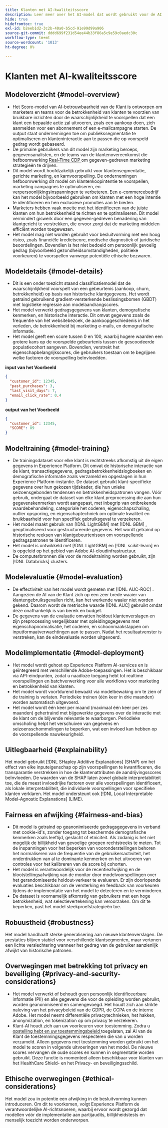```yaml
---
title: Klanten met AI-kwaliteitsscore
description: Leer meer over het AI-model dat wordt gebruikt voor de AI van de Klant.
hide: true
hidefromtoc: true
exl-id: b2eeb1d2-3c2b-40a0-b5cd-91e99d99a906
source-git-commit: dddd699f231d54ee44b33f86a5c9e59c0aedc30c
workflow-type: tm+mt
source-wordcount: '1013'
ht-degree: 0%

---
```


# Klanten met AI-kwaliteitsscore

## Modeloverzicht {#model-overview}

* Het Score-model van AI-betrouwbaarheid van de Klant is ontworpen om marketers en teams voor de betrokkenheid van klanten te voorzien van bruikbare inzichten door de waarschijnlijkheid te voorspellen dat een klant een bepaalde actie zal uitvoeren, zoals een aankoop doen, zich aanmelden voor een abonnement of een e-mailcampagne starten. De output staat ondernemingen toe om publiekssegmentatie te optimaliseren en klanteninteractie aan te passen die op voorspeld gedrag wordt gebaseerd.
* De primaire gebruikers van dit model zijn marketing beroeps, gegevensanalisten, en de teams van de klantenovereenkomst die hefboomwerking [ Real-Time CDP ](../../../rtcdp/home.md) om gegeven-gedreven marketing strategieën te drijven.
* Dit model wordt hoofdzakelijk gebruikt voor klantensegmentatie, gerichte marketing, en karnvoorspelling. De ondernemingen hefboomwerking dit model om klantenkoopintentie te voorspellen, marketing campagnes te optimaliseren, en verpersoonlijkingsinspanningen te verbeteren. Een e-commercebedrijf kan het model bijvoorbeeld gebruiken om klanten met een hoge intentie te identificeren en hen exclusieve promoties aan te bieden.
* Marketers hebben vaak moeite met het identificeren van de juiste klanten om hun betrokkenheid te richten en te optimaliseren. Dit model vermindert giswerk door een gegeven-gedreven benadering van klantgericht te verstrekken, die ervoor zorgt dat de marketing middelen efficiënt worden toegewezen.
* Het model mag niet worden gebruikt voor besluitvorming met een hoog risico, zoals financiële kredietscore, medische diagnostiek of juridische beoordelingen. Bovendien is het niet bedoeld om persoonlijk gevoelig gedrag (bijvoorbeeld gezondheidsomstandigheden, politieke voorkeuren) te voorspellen vanwege potentiële ethische bezwaren.

## Modeldetails {#model-details}

* Dit is een onder toezicht staand classificatiemodel dat de waarschijnlijkheid voorspelt van een gebeurtenis (aankoop, churn, betrokkenheid) op basis van historische klantgegevens. Het wordt getraind gebruikend gradient-versterkende beslissingsbomen (GBDT) met logistieke regressie aan modelaandrangscores.
* Het model verwerkt gedragsgegevens van klanten, demografische kenmerken, en historische interactie. Dit omvat gegevens zoals de frequentie van het websitebezoek, de aankoopgeschiedenis in het verleden, de betrokkenheid bij marketing e-mails, en demografische informatie.
* Het model geeft een score tussen 0 en 100, waarbij hogere waarden een grotere kans op de voorspelde gebeurtenis tussen de gescoodeerde populatiecohort aangeven. Bovendien, verstrekt het eigenschapbelangrijkscores, die gebruikers toestaan om te begrijpen welke factoren de voorspelling beïnvloedden.

**input van het Voorbeeld**

```json
{ 
  "customer_id": 12345, 
  "past_purchases": 3, 
  "last_visit_days": 7,
  "email_click_rate": 0.4 
}
```

**output van het Voorbeeld**

```json
{ 
  "customer_id": 12345,
  "SCORE": 89 
}
```

## Modeltraining {#model-training}

* De trainingsdataset voor elke klant is rechtstreeks afkomstig uit de eigen gegevens in Experience Platform. Dit omvat de historische interactie van de klant, transactiegegevens, gedragsbetrokkenheidslogboeken en demografische informatie zoals verzameld en opgeslagen in hun Experience Platform-instantie. De dataset gebruikt klant-specifieke gegevens over hun gekozen tijdskader, die hun unieke seizoensgebonden tendensen en betrokkenheidspatronen vangen. Vóór gebruik, ondergaat de dataset van elke klant preprocessing die aan hun gegevenskenmerken wordt aangepast, met inbegrip van ontbrekende waardebehandeling, categoriale het coderen, eigenschapschaling, outlier opsporing, en eigenschaptechniek om optimale kwaliteit en bruikbaarheid voor hun specifiek gebruiksgeval te verzekeren.
* Het model maakt gebruik van [!DNL LightGBM] met [!DNL GBM] , geoptimaliseerd voor gestructureerde gegevens. Het wordt getraind op historische reeksen van klantgebeurtenissen om voorspellende gedragspatronen te identificeren.
* Het model is ontwikkeld met [!DNL LightGBM] en [!DNL scikit-learn] en is opgeleid op het gebied van Adobe AI-cloudinfrastructuur.
* De computerbronnen die voor de modeltraining worden gebruikt, zijn [!DNL Databricks] clusters.

## Modelevaluatie {#model-evaluation}

* De effectiviteit van het model wordt gemeten met [!DNL AUC-ROC] . Aangezien de AI van de Klant zich op een zeer brede waaier van klantengebruiksgevallen richt, kan het werkende waaier niet worden gekend. Daarom wordt de metrische waarde [!DNL AUC] gebruikt omdat deze onafhankelijk is van bereik en budget.
* De gegevens van de evaluatie omvatten holdout klantenverslagen en zijn preprocessing vergelijkbaar met opleidingsgegevens met eigenschapnormalisatie, het coderen, en schoonmaakstappen om inputformaatverwachtingen aan te passen. Nadat het resultaatvenster is verstreken, kan de eindevaluatie worden uitgevoerd.

## Modelimplementatie {#model-deployment}

* Het model wordt gehost op Experience Platform AI-services en is geïntegreerd met verschillende Adobe-toepassingen. Het is beschikbaar via API-eindpunten, zodat u naadloze toegang hebt tot realtime voorspellingen en batchverwerking voor alle workflows voor marketing en betrokkenheid van klanten.
* Het model wordt voortdurend bewaakt via modelbewaking om te zien of de training is verlaten. Periodieke treinen (één keer in drie maanden) worden automatisch uitgevoerd.
* Het model wordt één keer per maand (maximaal één keer per zes maanden) gehertraind met bijgewerkte gegevens over de interactie met de klant om de blijvende relevantie te waarborgen. Periodieke omscholing helpt het verschuiven van gegevens en seizoensschommelingen te beperken, wat een invloed kan hebben op de voorspellende nauwkeurigheid.

## Uitlegbaarheid {#explainability}

Het model gebruikt [!DNL SHapley Additive Explanations] (SHAP) om het effect van elke inputeigenschap op zijn voorspellingen te kwantificeren, die transparantie verstrekken in hoe de klantenattributen de aandrijvingsscores beïnvloeden. De waarden van de SHAP laten zowel globale interpretabiliteit toe, die de meest invloedrijke factoren over alle voorspellingen identificeert, als lokale interpretabiliteit, die individuele voorspellingen voor specifieke klanten verklaren. Het model ondersteunt ook [!DNL Local Interpretable Model-Agnostic Explanations] (LIME).

## Fairness en afwijking {#fairness-and-bias}

* Dit model is getraind op geanonimiseerde gedragsgegevens in verband met cookie-id&#39;s, zonder toegang tot beschermde demografische kenmerken zoals leeftijd, geslacht of etniciteit. Als zodanig is het niet mogelijk de billijkheid van gevoelige groepen rechtstreeks te meten. Tot de inspanningen voor het beperken van vooronderstellingen behoren het normaliseren van de frequentie van de gebruikersactiviteit, het onderdrukken van al te dominante kenmerken en het uitvoeren van controles voor het kalibreren van de score bij cohorten.
* Het model is verantwoordelijk voor de recentieafwijking en de blootstellingsafwijking van de monitor door modelvoorspellingen over het gerandomiseerde holdout-verkeer te evalueren. Er zijn doorlopende evaluaties beschikbaar om de versterking en feedback van voorkeuren tijdens de implementatie van het model te detecteren en te verminderen.
* De dataset is voornamelijk afkomstig van gebruikers met een hoge betrokkenheid, wat selectievertekening kan veroorzaken. Om dit te beperken, past het model steekproefstrategieën toe.

## Robuustheid {#robustness}

Het model handhaaft sterke generalisering aan nieuwe klantenverslagen. De prestaties blijven stabiel voor verschillende klantsegmenten, maar vertonen een lichte verslechtering wanneer het gedrag van de gebruiker aanzienlijk afwijkt van historische patronen.

## Overwegingen met betrekking tot privacy en beveiliging {#privacy-and-security-considerations}

* Het model verwerkt of behoudt geen persoonlijk identificeerbare informatie (PII) en alle gegevens die voor de opleiding worden gebruikt, worden geanonimiseerd en samengevoegd. Het houdt zich aan strikte naleving van het privacybeleid van de GDPR, de CCPA en de interne Adobe. Het model neemt differentiële privacytechnieken, het hakken, anonymization, en tokenization op om privacy te verzekeren.
* Klant-AI houdt zich aan uw voorkeuren voor toestemming. Zodra u [ opstelling hebt en uw toestemmingsbeleid ](../../../data-governance/policies/user-guide.md#create-a-consent-policy) toegelaten, zal AI van de Klant de toestemmingsgegevens respecteren die van u worden verzameld. Alleen gegevens met toestemming worden gebruikt om het model te scoren in volgende uitvoeringen van het model. De nieuwe scores vervangen de oude scores en kunnen in segmentatie worden gebruikt. Deze functie is momenteel alleen beschikbaar voor klanten van het HealthCare Shield- en het Privacy- en beveiligingsschild.

## Ethische overwegingen {#ethical-considerations}

Het model zou in potentie een afwijking in de besluitvorming kunnen introduceren. Om dit te voorkomen, volgt Experience Platform de verantwoordelijke AI-richtsnoeren, waarbij ervoor wordt gezorgd dat modellen vóór de implementatie aan partijaudits, billijkheidstests en menselijk toezicht worden onderworpen.
